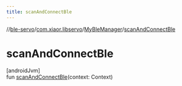 ```yaml
---
title: scanAndConnectBle
---
```

//[ble-servo](../../../index.html)/[com.xiaor.libservo](../index.html)/[MyBleManager](index.html)/[scanAndConnectBle](scan-and-connect-ble.html)



# scanAndConnectBle



[androidJvm]\
fun [scanAndConnectBle](scan-and-connect-ble.html)(context: Context)




